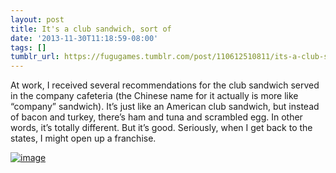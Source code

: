 ```yaml
---
layout: post
title: It's a club sandwich, sort of
date: '2013-11-30T11:18:59-08:00'
tags: []
tumblr_url: https://fugugames.tumblr.com/post/110612510811/its-a-club-sandwich-sort-of
---
```

At work, I received several recommendations for the club sandwich served in the company cafeteria (the Chinese name for it actually is more like “company” sandwich). It’s just like an American club sandwich, but instead of bacon and turkey, there’s ham and tuna and scrambled egg. In other words, it’s totally different. But it’s good. Seriously, when I get back to the states, I might open up a franchise.

[![image](http://itshardtofondlepenguins.com/wp-content/uploads/2013/11/image2.jpg)](http://itshardtofondlepenguins.com/wp-content/uploads/2013/11/image2.jpg)

